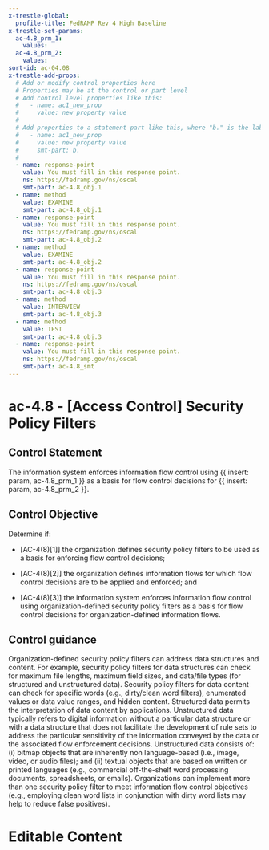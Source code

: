 ```yaml
---
x-trestle-global:
  profile-title: FedRAMP Rev 4 High Baseline
x-trestle-set-params:
  ac-4.8_prm_1:
    values:
  ac-4.8_prm_2:
    values:
sort-id: ac-04.08
x-trestle-add-props:
  # Add or modify control properties here
  # Properties may be at the control or part level
  # Add control level properties like this:
  #   - name: ac1_new_prop
  #     value: new property value
  #
  # Add properties to a statement part like this, where "b." is the label of the target statement part
  #   - name: ac1_new_prop
  #     value: new property value
  #     smt-part: b.
  #
  - name: response-point
    value: You must fill in this response point.
    ns: https://fedramp.gov/ns/oscal
    smt-part: ac-4.8_obj.1
  - name: method
    value: EXAMINE
    smt-part: ac-4.8_obj.1
  - name: response-point
    value: You must fill in this response point.
    ns: https://fedramp.gov/ns/oscal
    smt-part: ac-4.8_obj.2
  - name: method
    value: EXAMINE
    smt-part: ac-4.8_obj.2
  - name: response-point
    value: You must fill in this response point.
    ns: https://fedramp.gov/ns/oscal
    smt-part: ac-4.8_obj.3
  - name: method
    value: INTERVIEW
    smt-part: ac-4.8_obj.3
  - name: method
    value: TEST
    smt-part: ac-4.8_obj.3
  - name: response-point
    value: You must fill in this response point.
    ns: https://fedramp.gov/ns/oscal
    smt-part: ac-4.8_smt
---
```


# ac-4.8 - \[Access Control\] Security Policy Filters

## Control Statement

The information system enforces information flow control using {{ insert: param, ac-4.8_prm_1 }} as a basis for flow control decisions for {{ insert: param, ac-4.8_prm_2 }}.

## Control Objective

Determine if:

- \[AC-4(8)[1]\] the organization defines security policy filters to be used as a basis for enforcing flow control decisions;

- \[AC-4(8)[2]\] the organization defines information flows for which flow control decisions are to be applied and enforced; and

- \[AC-4(8)[3]\] the information system enforces information flow control using organization-defined security policy filters as a basis for flow control decisions for organization-defined information flows.

## Control guidance

Organization-defined security policy filters can address data structures and content. For example, security policy filters for data structures can check for maximum file lengths, maximum field sizes, and data/file types (for structured and unstructured data). Security policy filters for data content can check for specific words (e.g., dirty/clean word filters), enumerated values or data value ranges, and hidden content. Structured data permits the interpretation of data content by applications. Unstructured data typically refers to digital information without a particular data structure or with a data structure that does not facilitate the development of rule sets to address the particular sensitivity of the information conveyed by the data or the associated flow enforcement decisions. Unstructured data consists of: (i) bitmap objects that are inherently non language-based (i.e., image, video, or audio files); and (ii) textual objects that are based on written or printed languages (e.g., commercial off-the-shelf word processing documents, spreadsheets, or emails). Organizations can implement more than one security policy filter to meet information flow control objectives (e.g., employing clean word lists in conjunction with dirty word lists may help to reduce false positives).

# Editable Content

<!-- Make additions and edits below -->
<!-- The above represents the contents of the control as received by the profile, prior to additions. -->
<!-- If the profile makes additions to the control, they will appear below. -->
<!-- The above markdown may not be edited but you may edit the content below, and/or introduce new additions to be made by the profile. -->
<!-- If there is a yaml header at the top, parameter values may be edited. Use --set-parameters to incorporate the changes during assembly. -->
<!-- The content here will then replace what is in the profile for this control, after running profile-assemble. -->
<!-- The added parts in the profile for this control are below.  You may edit them and/or add new ones. -->
<!-- Each addition must have a heading either of the form ## Control my_addition_name -->
<!-- or ## Part a. (where the a. refers to one of the control statement labels.) -->
<!-- "## Control" parts are new parts added after the statement part. -->
<!-- "## Part" parts are new parts added into the top-level statement part with that label. -->
<!-- Subparts may be added with nested hash levels of the form ### My Subpart Name -->
<!-- underneath the parent ## Control or ## Part being added -->
<!-- See https://ibm.github.io/compliance-trestle/tutorials/ssp_profile_catalog_authoring/ssp_profile_catalog_authoring for guidance. -->
